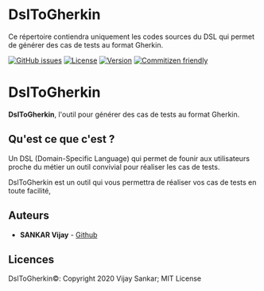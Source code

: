 # DslToGherkin
Ce répertoire contiendra uniquement les codes sources du DSL qui permet de générer des cas de tests au format Gherkin.

[![GitHub issues](https://img.shields.io/github/issues/sankarvijay/DslToGherkin.svg)](https://github.com/sankarvijay/DslToGherkin/issues)
[![License](https://img.shields.io/github/license/sankarvijay/DslToGherkin.svg?style=flat-square)](LICENSE)
[![Version](https://img.shields.io/github/release/sankarvijay/DslToGherkin.svg?label=version&style=flat-square)](build.gradle)
[![Commitizen friendly](https://img.shields.io/badge/commitizen-friendly-brightgreen.svg)](http://commitizen.github.io/cz-cli/)

# DslToGherkin

**DslToGherkin**, l'outil pour générer des cas de tests au format Gherkin. 

## Qu'est ce que c'est ?

Un DSL (Domain-Specific Language) qui permet de founir aux utilisateurs proche du métier un outil convivial pour réaliser les cas de tests.

DslToGherkin est un outil qui vous permettra de réaliser vos cas de tests en toute facilité, 

## Auteurs
* **SANKAR Vijay** - [Github](https://github.com/sankarvijay)

## Licences
DslToGherkin©: Copyright 2020 Vijay Sankar; MIT License
